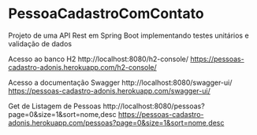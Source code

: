 # PessoaCadastroComContato
Projeto de uma API Rest em Spring Boot implementando testes unitários e validação de dados


Acesso ao banco H2
http://localhost:8080/h2-console/
https://pessoas-cadastro-adonis.herokuapp.com/h2-console/

Acesso a documentação Swagger
http://localhost:8080/swagger-ui/
https://pessoas-cadastro-adonis.herokuapp.com/swagger-ui/

Get de Listagem de Pessoas
http://localhost:8080/pessoas?page=0&size=1&sort=nome,desc
https://pessoas-cadastro-adonis.herokuapp.com/pessoas?page=0&size=1&sort=nome,desc
